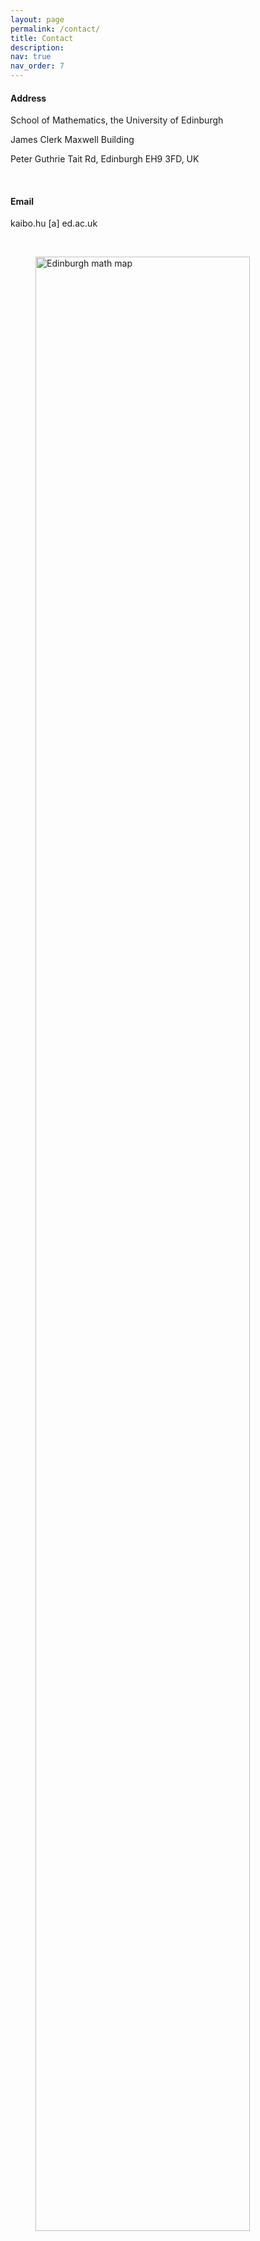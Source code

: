 ```yaml
---
layout: page
permalink: /contact/
title: Contact
description:  
nav: true
nav_order: 7
---
```


#### Address

School of Mathematics, the University of Edinburgh

 James Clerk Maxwell Building
 
  Peter Guthrie Tait Rd, Edinburgh EH9 3FD, UK
 
&nbsp;  

#### Email
 
 
 
 kaibo.hu [a] ed.ac.uk
 
 &nbsp;  
 
 
<figure>
  <img src="../assets/img/mathmap.jpg" alt="Edinburgh math map" style="width:90%" class="center">
</figure>
